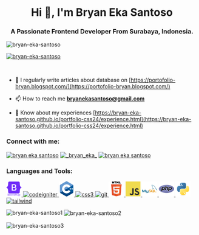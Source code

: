 <h1 align="center">Hi 👋, I'm Bryan Eka Santoso</h1>
<h3 align="center">A Passionate Frontend Developer From Surabaya, Indonesia.</h3>

<p align="left"> <img src="https://komarev.com/ghpvc/?username=bryan-eka-santoso&label=Profile%20views&color=0e75b6&style=flat" alt="bryan-eka-santoso" /> </p>

<p align="left"> <a href="https://github.com/ryo-ma/github-profile-trophy"><img src="https://github-profile-trophy.vercel.app/?username=bryan-eka-santoso" alt="bryan-eka-santoso" /></a> </p>

<p align="left"> <a href="https://twitter.com/" target="blank"><img src="https://img.shields.io/twitter/follow/?logo=twitter&style=for-the-badge" alt="" /></a> </p>

- 📝 I regularly write articles about database on [https://portofolio-bryan.blogspot.com/](https://portofolio-bryan.blogspot.com/)

- 📫 How to reach me **bryanekasantoso@gmail.com**

- 📄 Know about my experiences [https://bryan-eka-santoso.github.io/portfolio-css24/experience.html](https://bryan-eka-santoso.github.io/portfolio-css24/experience.html)

<h3 align="left">Connect with me:</h3>
<p align="left">
<a href="https://www.linkedin.com/in/bryan-eka-santoso-8a6579338" target="blank"><img align="center" src="https://raw.githubusercontent.com/rahuldkjain/github-profile-readme-generator/master/src/images/icons/Social/linked-in-alt.svg" alt="bryan eka santoso" height="30" width="40" /></a>
<a href="https://www.instagram.com/_bryan_eka_/" target="blank"><img align="center" src="https://raw.githubusercontent.com/rahuldkjain/github-profile-readme-generator/master/src/images/icons/Social/instagram.svg" alt="_bryan_eka_" height="30" width="40" /></a>
<a href="https://www.youtube.com/@bryanekasantoso6678" target="blank"><img align="center" src="https://raw.githubusercontent.com/rahuldkjain/github-profile-readme-generator/master/src/images/icons/Social/youtube.svg" alt="bryan eka santoso" height="30" width="40" /></a>
</p>

<h3 align="left">Languages and Tools:</h3>
<p align="left"> <a href="https://getbootstrap.com" target="_blank" rel="noreferrer"> <img src="https://raw.githubusercontent.com/devicons/devicon/master/icons/bootstrap/bootstrap-plain-wordmark.svg" alt="bootstrap" width="40" height="40"/> </a> <a href="https://codeigniter.com" target="_blank" rel="noreferrer"> <img src="https://cdn.worldvectorlogo.com/logos/codeigniter.svg" alt="codeigniter" width="40" height="40"/> </a> <a href="https://www.w3schools.com/cpp/" target="_blank" rel="noreferrer"> <img src="https://raw.githubusercontent.com/devicons/devicon/master/icons/cplusplus/cplusplus-original.svg" alt="cplusplus" width="40" height="40"/> </a> <a href="https://www.w3schools.com/css/" target="_blank" rel="noreferrer"> <img src="https://raw.githubusercontent.com/dbryevicons/devicon/master/icons/css3/css3-original-wordmark.svg" alt="css3" width="40" height="40"/> </a> <a href="https://git-scm.com/" target="_blank" rel="noreferrer"> <img src="https://www.vectorlogo.zone/logos/git-scm/git-scm-icon.svg" alt="git" width="40" height="40"/> </a> <a href="https://www.w3.org/html/" target="_blank" rel="noreferrer"> <img src="https://raw.githubusercontent.com/devicons/devicon/master/icons/html5/html5-original-wordmark.svg" alt="html5" width="40" height="40"/> </a> <a href="https://developer.mozilla.org/en-US/docs/Web/JavaScript" target="_blank" rel="noreferrer"> <img src="https://raw.githubusercontent.com/devicons/devicon/master/icons/javascript/javascript-original.svg" alt="javascript" width="40" height="40"/> </a> <a href="https://www.mysql.com/" target="_blank" rel="noreferrer"> <img src="https://raw.githubusercontent.com/devicons/devicon/master/icons/mysql/mysql-original-wordmark.svg" alt="mysql" width="40" height="40"/> </a> <a href="https://www.php.net" target="_blank" rel="noreferrer"> <img src="https://raw.githubusercontent.com/devicons/devicon/master/icons/php/php-original.svg" alt="php" width="40" height="40"/> </a> <a href="https://www.python.org" target="_blank" rel="noreferrer"> <img src="https://raw.githubusercontent.com/devicons/devicon/master/icons/python/python-original.svg" alt="python" width="40" height="40"/> </a> <a href="https://tailwindcss.com/" target="_blank" rel="noreferrer"> <img src="https://www.vectorlogo.zone/logos/tailwindcss/tailwindcss-icon.svg" alt="tailwind" width="40" height="40"/> </a> </p>

<p><img align="left" src="https://github-readme-stats.vercel.app/api/top-langs?username=bryan-eka-santoso&show_icons=true&locale=en&layout=compact" alt="bryan-eka-santoso1" /></p>

<p>&nbsp;<img align="center" src="https://github-readme-stats.vercel.app/api?username=bryan-eka-santoso&show_icons=true&locale=en" alt="bryan-eka-santoso2" /></p>

<p><img align="center" src="https://github-readme-streak-stats.herokuapp.com/?user=bryan-eka-santoso&" alt="bryan-eka-santoso3" /></p>
